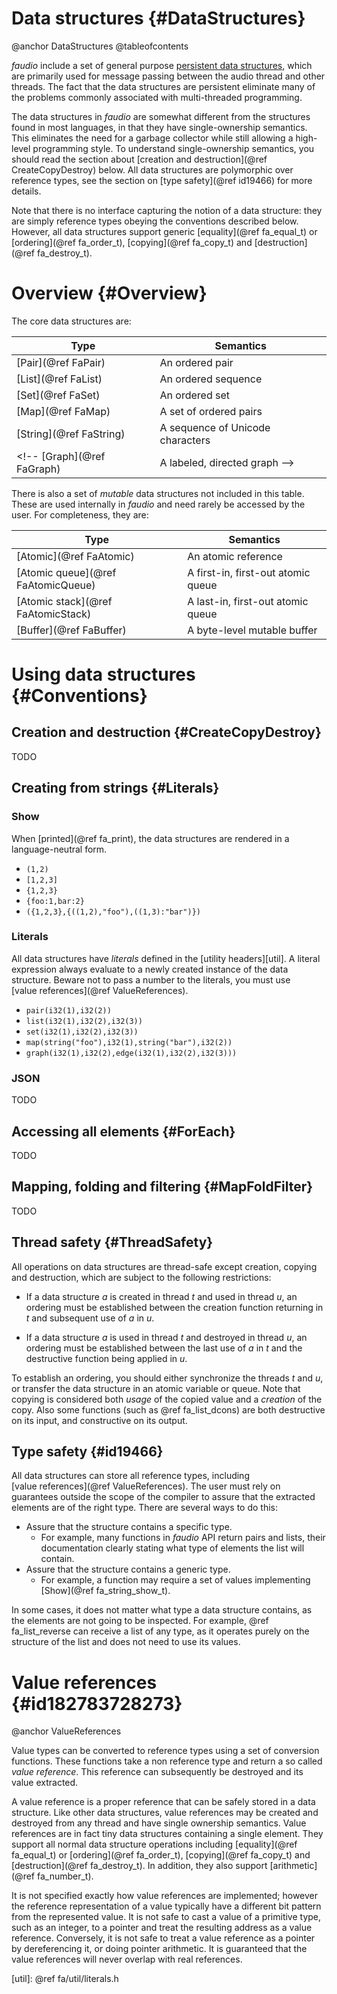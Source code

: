 
# Data structures {#DataStructures}

@anchor DataStructures
@tableofcontents

*faudio* include a set of general purpose [persistent&nbsp;data&nbsp;structures][persistent],
which are primarily used for message passing between the audio thread and other threads.
The fact that the data structures are persistent eliminate many of the problems commonly
associated with multi-threaded programming.

The data structures in *faudio* are somewhat different from the structures
found in most languages, in that they have single-ownership semantics. This
eliminates the need for a garbage collector while still allowing a high-level
programming style. To understand single-ownership semantics, you should read the
section about [creation&nbsp;and&nbsp;destruction](@ref CreateCopyDestroy) below.
All data structures are polymorphic over reference types, see the section on
[type&nbsp;safety](@ref id19466) for more details. 

Note that there is no interface capturing the notion of a data structure: they are
simply reference types obeying the conventions described below. However, all data
structures support generic [equality](@ref fa_equal_t) or 
[ordering](@ref fa_order_t), [copying](@ref fa_copy_t) and 
[destruction](@ref fa_destroy_t).


# Overview {#Overview}

The core data structures are:

Type                           | Semantics
-------------------------------|------------------------------------------------------
[Pair](@ref FaPair)       | An ordered pair
[List](@ref FaList)       | An ordered sequence
[Set](@ref FaSet)         | An ordered set
[Map](@ref FaMap)         | A set of ordered pairs
[String](@ref FaString)   | A sequence of Unicode characters
<!-- [Graph](@ref FaGraph)     | A labeled, directed graph -->

There is also a set of *mutable* data structures not included in this table. These
are used internally in *faudio* and need rarely be accessed by the user. For
completeness, they are:

Type                                              | Semantics
--------------------------------------------------|------------------------------------------------------
[Atomic](@ref FaAtomic)                      | An atomic reference
[Atomic queue](@ref FaAtomicQueue)           | A first-in, first-out atomic queue
[Atomic stack](@ref FaAtomicStack)           | A last-in, first-out atomic queue
[Buffer](@ref FaBuffer)                      | A byte-level mutable buffer
<!--
[Atomic ringbuffer](@ref FaAtomicRingBuffer) | A byte-level, bounded, first-in, first-out atomic queue
-->
<!--
[Priority queue](@ref FaPriorityQueue)       | A first-in, ordered out priority queue
-->



# Using data structures {#Conventions}

## Creation and destruction {#CreateCopyDestroy}

TODO

## Creating from strings {#Literals}

### Show

When [printed](@ref fa_print), the data structures are rendered in a language-neutral form. 

- `(1,2)`
- `[1,2,3]`
- `{1,2,3}`
- `{foo:1,bar:2}`
- `({1,2,3},{((1,2),"foo"),((1,3):"bar")})`

### Literals

All data structures have *literals* defined in the [utility&nbsp;headers][util]. A
literal expression always evaluate to a newly created instance of the data
structure. Beware not to pass a number to the literals, you must use
[value&nbsp;references](@ref ValueReferences).

- `pair(i32(1),i32(2))`
- `list(i32(1),i32(2),i32(3))`
- `set(i32(1),i32(2),i32(3))`
- `map(string("foo"),i32(1),string("bar"),i32(2))`
- `graph(i32(1),i32(2),edge(i32(1),i32(2),i32(3)))`

### JSON

TODO

## Accessing all elements {#ForEach}

TODO

## Mapping, folding and filtering {#MapFoldFilter}

TODO

## Thread safety {#ThreadSafety}

All operations on data structures are thread-safe except creation, copying and
destruction, which are subject to the following restrictions:

* If a data structure *a* is created in thread *t* and used in thread *u*,
  an ordering must be established between the creation function returning
  in *t* and subsequent use of *a* in *u*. 
  
* If a data structure *a* is used in thread *t* and destroyed in thread *u*,
  an ordering must be established between the last use of *a* in *t* and 
  the destructive function being applied in *u*. 

To establish an ordering, you should either synchronize the threads *t* and *u*, or
transfer the data structure in an atomic variable or queue. Note that copying is
considered both *usage* of the copied value and a *creation* of the copy. Also some
functions (such as @ref fa_list_dcons) are both destructive on its input, and
constructive on its output.

## Type safety {#id19466}

All data structures can store all reference types, including
[value&nbsp;references](@ref ValueReferences). The user must rely on guarantees
outside the scope of the compiler to assure that the extracted elements are of the
right type. There are several ways to do this:

* Assure that the structure contains a specific type.
    * For example, many functions in *faudio* API return pairs and lists, their
      documentation clearly stating what type of elements the list will contain.
* Assure that the structure contains a generic type.
    * For example, a function may require a set of values implementing [Show](@ref fa_string_show_t).

In some cases, it does not matter what type a data structure contains, as the
elements are not going to be inspected. For example, @ref fa_list_reverse can
receive a list of any type, as it operates purely on the structure of the list and
does not need to use its values. 



# Value references {#id182783728273}
@anchor ValueReferences

Value types can be converted to reference types using a set of conversion
functions. These functions take a non reference type and return a so called *value
reference*. This reference can subsequently be destroyed and its value extracted.

A value reference is a proper reference that can be safely stored in a data
structure. Like other data structures, value references may be created and
destroyed from any thread and have single ownership semantics. Value references are
in fact tiny data structures containing a single element. They support all normal
data structure operations including [equality](@ref fa_equal_t) or 
[ordering](@ref fa_order_t), [copying](@ref fa_copy_t) and 
[destruction](@ref fa_destroy_t). 
In addition, they also support [arithmetic](@ref fa_number_t).

It is not specified exactly how value references are implemented; however the
reference representation of a value typically have a different bit pattern from the
represented value. It is not safe to cast a value of a primitive type, such as an
integer, to a pointer and treat the resulting address as a value reference.
Conversely, it is not safe to treat a value reference as a pointer by dereferencing
it, or doing pointer arithmetic. It is guaranteed that the value references will
never overlap with real references. 

<!--
## Creating a value reference {#id817283782}

Value references are created by the following functions:

* [fa_from_bool](@ref fa_from_bool) or [b](@ref fa_from_bool)
* [fa_from_int8](@ref fa_from_int8) or [i8](@ref fa_from_int8)
* [fa_from_int16](@ref fa_from_int16) or [i16](@ref fa_from_int16)
* [fa_from_int32](@ref fa_from_int32) or [i32](@ref fa_from_int32)
* [fa_from_int64](@ref fa_from_int64) or [i64](@ref fa_from_int64)
* [fa_from_float](@ref fa_from_float) or [f32](@ref fa_from_float)
* [fa_from_double](@ref fa_from_double) or [f64](@ref fa_from_double)

## Checking the type of a value reference {#CheckingTypeValueReference}

The [fa_is_ref](@ref fa_is_ref) and [fa_is_value](@ref fa_is_value) function
can be used to distinguish value references from real references.

* [fa_is_bool](@ref fa_is_bool) or [qb](@ref fa_is_bool)
* [fa_is_int8](@ref fa_is_int8) or [qi8](@ref fa_is_int8)
* [fa_is_int16](@ref fa_is_int16) or [qi16](@ref fa_is_int16)
* [fa_is_int32](@ref fa_is_int32) or [qi32](@ref fa_is_int32)
* [fa_is_int64](@ref fa_is_int64) or [qi64](@ref fa_is_int64)
* [fa_is_float](@ref fa_is_float) or [qf32](@ref fa_is_float)
* [fa_is_double](@ref fa_is_double) or [qf64](@ref fa_is_double)

## Extracting the value of a value reference {#ExtractingAValueReference}

The following functions extract the value of a value reference and destroy the associated
storage, if any. These functions can be applied directly, or by using 
@ref fa_deep_destroy.

* [fa_to_bool](@ref fa_to_bool) or [tb](@ref fa_to_bool)
* [fa_to_int8](@ref fa_to_int8) or [ti8](@ref fa_to_int8)
* [fa_to_int16](@ref fa_to_int16) or [ti16](@ref fa_to_int16)
* [fa_to_int32](@ref fa_to_int32) or [ti32](@ref fa_to_int32)
* [fa_to_int64](@ref fa_to_int64) or [ti64](@ref fa_to_int64)
* [fa_to_float](@ref fa_to_float) or [tf32](@ref fa_to_float)
* [fa_to_double](@ref fa_to_double) or [tf64](@ref fa_to_double)

In some cases it is useful to inspect the value of a reference without destroying it.
The *peek* functions can be used for that purpose. There are no peek functions for
small types, as they have no associated storage, and the *to* function can be used instead.

* [fa_peek_int32](@ref fa_peek_int32) or [pi32](@ref fa_peek_int32)
* [fa_peek_int64](@ref fa_peek_int64) or [pi64](@ref fa_peek_int64)
* [fa_peek_float](@ref fa_peek_float) or [pf32](@ref fa_peek_float)
* [fa_peek_double](@ref fa_peek_double) or [pf64](@ref fa_peek_double) -->



[persistent]: http://en.wikipedia.org/wiki/Persistent_data_structure
[util]: @ref fa/util/literals.h
